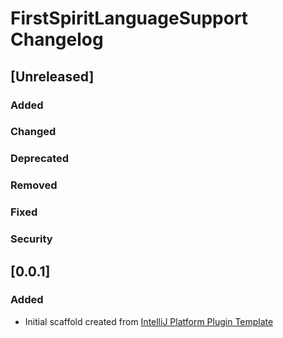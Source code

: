 <!-- Keep a Changelog guide -> https://keepachangelog.com -->

# FirstSpiritLanguageSupport Changelog

## [Unreleased]
### Added

### Changed

### Deprecated

### Removed

### Fixed

### Security
## [0.0.1]
### Added
- Initial scaffold created from [IntelliJ Platform Plugin Template](https://github.com/JetBrains/intellij-platform-plugin-template)
